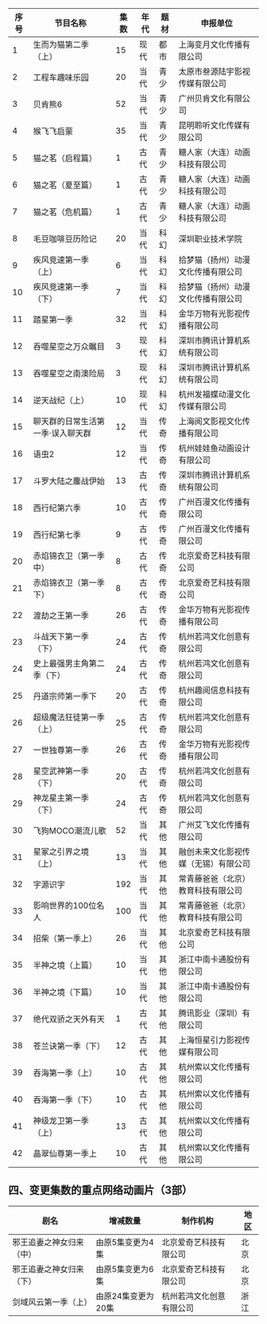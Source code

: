  序号 | 节目名称 | 集数 | 年代 | 题材 | 申报单位 
---|---|---|---|---|---
 1 | 生而为猫第二季（上） | 15 | 现代 | 都市 | 上海变月文化传播有限公司 
 2 | 工程车趣味乐园 | 20 | 当代 | 青少 | 太原市叁源陆宇影视传媒有限公司 
 3 | 贝肯熊6 | 52 | 当代 | 青少 | 广州贝肯文化有限公司 
 4 | 猴飞飞启蒙 | 35 | 当代 | 青少 | 昆明聆听文化传媒有限公司 
 5 | 猫之茗（启程篇） | 1 | 古代 | 青少 | 糖人家（大连）动画科技有限公司 
 6 | 猫之茗（夏至篇） | 1 | 古代 | 青少 | 糖人家（大连）动画科技有限公司 
 7 | 猫之茗（危机篇） | 1 | 古代 | 青少 | 糖人家（大连）动画科技有限公司 
 8 | 毛豆咖啡豆历险记 | 20 | 当代 | 科幻 | 深圳职业技术学院 
 9 | 疾风竞速第一季（上） | 6 | 当代 | 科幻 | 拾梦猫（扬州）动漫文化传播有限公司 
 10 | 疾风竞速第一季（下） | 7 | 当代 | 科幻 | 拾梦猫（扬州）动漫文化传播有限公司 
 11 | 踏星第一季 | 32 | 当代 | 科幻 | 金华万物有光影视传播有限公司 
 12 | 吞噬星空之万众瞩目 | 3 | 现代 | 科幻 | 深圳市腾讯计算机系统有限公司 
 13 | 吞噬星空之南澳险局 | 3 | 现代 | 科幻 | 深圳市腾讯计算机系统有限公司 
 14 | 逆天战纪（上） | 10 | 现代 | 科幻 | 杭州发福蝶动漫文化传媒有限公司 
 15 | 聊天群的日常生活第一季·误入聊天群 | 12 | 当代 | 传奇 | 上海阅文影视文化传播有限公司 
 16 | 语虫2 | 12 | 当代 | 传奇 | 杭州娃娃鱼动画设计有限公司 
 17 | 斗罗大陆之鏖战伊始 | 13 | 古代 | 传奇 | 深圳市腾讯计算机系统有限公司 
 18 | 西行纪第六季 | 10 | 古代 | 传奇 | 广州百漫文化传播有限公司 
 19 | 西行纪第七季 | 9 | 古代 | 传奇 | 广州百漫文化传播有限公司 
 20 | 赤焰锦衣卫（第一季中） | 8 | 古代 | 传奇 | 北京爱奇艺科技有限公司 
 21 | 赤焰锦衣卫（第一季下） | 8 | 古代 | 传奇 | 北京爱奇艺科技有限公司 
 22 | 渡劫之王第一季 | 26 | 古代 | 传奇 | 金华万物有光影视传播有限公司 
 23 | 斗战天下第一季（下） | 24 | 古代 | 传奇 | 杭州若鸿文化创意有限公司 
 24 | 史上最强男主角第二季（下） | 24 | 古代 | 传奇 | 杭州若鸿文化创意有限公司 
 25 | 丹道宗师第一季下 | 20 | 古代 | 传奇 | 杭州趣阅信息科技有限公司 
 26 | 超级魔法狂徒第一季（上） | 25 | 古代 | 传奇 | 杭州若鸿文化创意有限公司 
 27 | 一世独尊第一季 | 26 | 古代 | 传奇 | 金华万物有光影视传播有限公司 
 28 | 星空武神第一季（下） | 20 | 古代 | 传奇 | 杭州若鸿文化创意有限公司 
 29 | 神龙星主第一季（下） | 24 | 古代 | 传奇 | 杭州若鸿文化创意有限公司 
 30 | 飞狗MOCO潮流儿歌 | 52 | 当代 | 其他 | 广州艾飞文化传播有限公司 
 31 | 星冢之引界之境（上） | 13 | 当代 | 其他 | 融创未来文化影视传媒（无锡）有限公司 
 32 | 字源识字 | 192 | 当代 | 其他 | 常青藤爸爸（北京）教育科技有限公司 
 33 | 影响世界的100位名人 | 100 | 当代 | 其他 | 常青藤爸爸（北京）教育科技有限公司 
 34 | 招柴（第一季上） | 26 | 当代 | 其他 | 北京爱奇艺科技有限公司 
 35 | 半神之境（上篇） | 10 | 当代 | 其他 | 浙江中南卡通股份有限公司 
 36 | 半神之境（下篇） | 10 | 当代 | 其他 | 浙江中南卡通股份有限公司 
 37 | 绝代双骄之天外有天 | 1 | 古代 | 其他 | 腾讯影业（深圳）有限公司 
 38 | 苍兰诀第一季（下） | 12 | 古代 | 其他 | 上海恒星引力影视传媒有限公司 
 39 | 吞海第一季（上） | 10 | 古代 | 其他 | 杭州索以文化传播有限公司 
 40 | 吞海第一季（下） | 10 | 古代 | 其他 | 杭州索以文化传播有限公司 
 41 | 神级龙卫第一季（上） | 13 | 古代 | 其他 | 杭州索以文化传播有限公司 
 42 | 晶翠仙尊第一季上 | 10 | 古代 | 其他 | 杭州索以文化传播有限公司 

## 四、变更集数的重点网络动画片（3部）
 剧名 | 增减数量 | 制作机构 | 地区 
---|---|---|---
 邪王追妻之神女归来（中） | 由原5集变更为4集 | 北京爱奇艺科技有限公司 | 北京 
 邪王追妻之神女归来（下） | 由原5集变更为6集 | 北京爱奇艺科技有限公司 | 北京 
 剑域风云第一季（上） | 由原24集变更为20集 | 杭州若鸿文化创意有限公司 | 浙江 